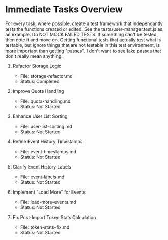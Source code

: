 # Immediate Tasks Overview

For every task, where possible, create a test framework that independantly tests the functions created or edited. See the tests/user-manager.test.js as an example.  Do NOT MOCK FAILED TESTS. If something can't be tested, then note it and move on. Getting functional tests that actually test what is testable, but ignore things that are not testable in this test environment, is more important than getting "passes". I don't want to see fake passes that don't really mean anything.

1. Refactor Storage Logic
   - File: storage-refactor.md
   - Status: Completed
2. Improve Quota Handling
   - File: quota-handling.md
   - Status: Not Started

3. Enhance User List Sorting
   - File: user-list-sorting.md
   - Status: Not Started

4. Refine Event History Timestamps
   - File: event-timestamps.md
   - Status: Not Started

5. Clarify Event History Labels
   - File: event-labels.md
   - Status: Not Started

6. Implement "Load More" for Events
   - File: load-more-events.md
   - Status: Not Started

7. Fix Post-Import Token Stats Calculation
   - File: token-stats-fix.md
   - Status: Not Started
